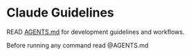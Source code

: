 # Claude Guidelines

READ [AGENTS.md](AGENTS.md) for development guidelines and workflows.

Before running any command read @AGENTS.md